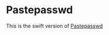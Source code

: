 Pastepasswd
=============

This is the swift version of [Pastepasswd](https://itunes.apple.com/us/app/pastepasswd/id820486068?ls=1&mt=8)

